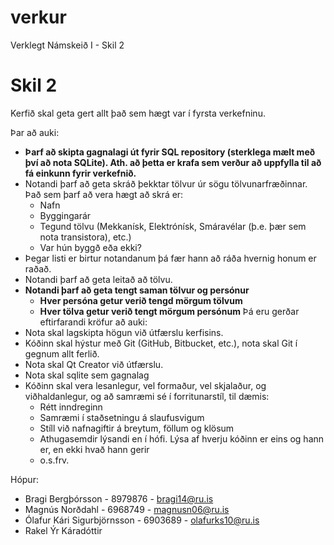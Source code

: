 verkur
======

Verklegt Námskeið I - Skil 2

# Skil 2

Kerfið skal geta gert allt það sem hægt var í fyrsta verkefninu.

Þar að auki:
* **Þarf að skipta gagnalagi út fyrir SQL repository (sterklega mælt með því að nota SQLite). Ath. að þetta er krafa sem verður að uppfylla til að fá einkunn fyrir verkefnið.**
* Notandi þarf að geta skráð þekktar tölvur úr sögu tölvunarfræðinnar. Það sem þarf að vera hægt að skrá er: 
  * Nafn
  * Byggingarár
  * Tegund tölvu (Mekkanísk, Elektrónísk, Smáravélar (þ.e. þær sem nota transistora), etc.)
  * Var hún byggð eða ekki?
* Þegar listi er birtur notandanum þá fær hann að ráða hvernig honum er raðað.
* Notandi þarf að geta leitað að tölvu.
* **Notandi þarf að geta tengt saman tölvur og persónur**
  * **Hver persóna getur verið tengd mörgum tölvum**
  * **Hver tölva getur verið tengt mörgum persónum**
Þá eru gerðar eftirfarandi kröfur að auki:
* Nota skal lagskipta högun við útfærslu kerfisins.
* Kóðinn skal hýstur með Git (GitHub, Bitbucket, etc.), nota skal Git í gegnum allt ferlið.
* Nota skal Qt Creator við útfærslu.
* Nota skal sqlite sem gagnalag
* Kóðinn skal vera lesanlegur, vel formaður, vel skjalaður, og viðhaldanlegur, og að samræmi sé í forritunarstíl, til dæmis:
  * Rétt inndreginn
  * Samræmi í staðsetningu á slaufusvigum
  * Stíll við nafnagiftir á breytum, föllum og klösum
  * Athugasemdir lýsandi en í hófi. Lýsa af hverju kóðinn er eins og hann er, en ekki hvað hann gerir
  * o.s.frv.

Hópur:
* Bragi Bergþórsson - 8979876 - bragi14@ru.is
* Magnús Norðdahl - 6968749 - magnusn06@ru.is
* Ólafur Kári Sigurbjörnsson - 6903689 - olafurks10@ru.is
* Rakel Ýr Káradóttir
